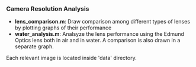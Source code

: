 ### Camera Resolution Analysis

- **lens_comparison.m**: Draw comparison among different types of lenses
by plotting graphs of their performance
- **water_analysis.m**: Analsyze the lens performance using the Edmund
Optics lens both in air and in water. A comparison is also drawn in a 
separate graph.

Each relevant image is located inside 'data' directory.